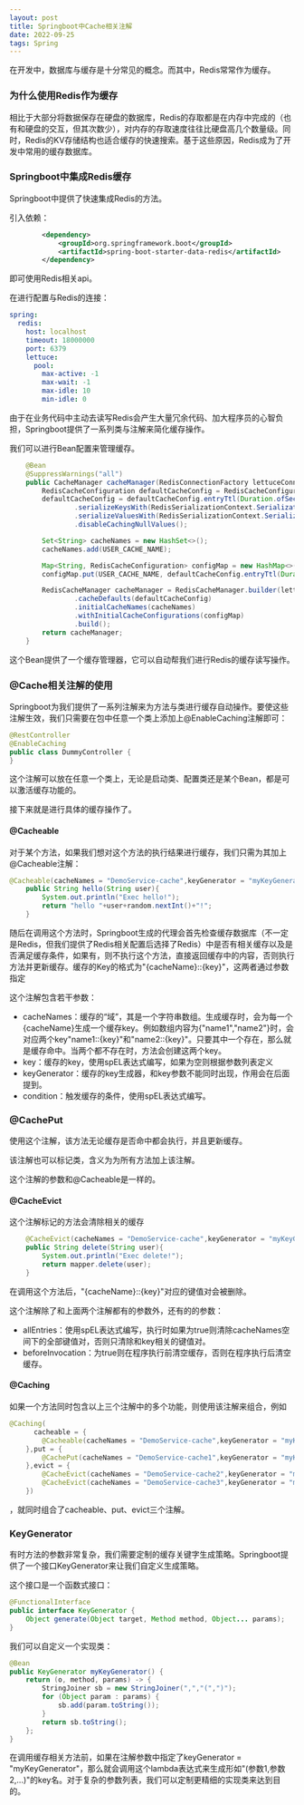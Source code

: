 ```yaml
---
layout: post
title: Springboot中Cache相关注解
date: 2022-09-25
tags: Spring
---
```


在开发中，数据库与缓存是十分常见的概念。而其中，Redis常常作为缓存。

### 为什么使用Redis作为缓存

相比于大部分将数据保存在硬盘的数据库，Redis的存取都是在内存中完成的（也有和硬盘的交互，但其次数少），对内存的存取速度往往比硬盘高几个数量级。同时，Redis的KV存储结构也适合缓存的快速搜索。基于这些原因，Redis成为了开发中常用的缓存数据库。

### Springboot中集成Redis缓存

Springboot中提供了快速集成Redis的方法。

引入依赖：

```xml
        <dependency>
            <groupId>org.springframework.boot</groupId>
            <artifactId>spring-boot-starter-data-redis</artifactId>
        </dependency>
```

即可使用Redis相关api。

在进行配置与Redis的连接：

```yaml
spring:
  redis:
    host: localhost
    timeout: 18000000
    port: 6379
    lettuce:
      pool:
        max-active: -1
        max-wait: -1
        max-idle: 10
        min-idle: 0
```

由于在业务代码中主动去读写Redis会产生大量冗余代码、加大程序员的心智负担，Springboot提供了一系列类与注解来简化缓存操作。

我们可以进行Bean配置来管理缓存。

```java
	@Bean
    @SuppressWarnings("all")
    public CacheManager cacheManager(RedisConnectionFactory lettuceConnectionFactory) {
        RedisCacheConfiguration defaultCacheConfig = RedisCacheConfiguration.defaultCacheConfig();
        defaultCacheConfig = defaultCacheConfig.entryTtl(Duration.ofSeconds(DEFAULT_EXPIRE_TIME))
                .serializeKeysWith(RedisSerializationContext.SerializationPair.fromSerializer(new StringRedisSerializer()))
                .serializeValuesWith(RedisSerializationContext.SerializationPair.fromSerializer(new GenericJackson2JsonRedisSerializer()))
                .disableCachingNullValues();

        Set<String> cacheNames = new HashSet<>();
        cacheNames.add(USER_CACHE_NAME);

        Map<String, RedisCacheConfiguration> configMap = new HashMap<>();
        configMap.put(USER_CACHE_NAME, defaultCacheConfig.entryTtl(Duration.ofSeconds(USER_CACHE_EXPIRE_TIME)));

        RedisCacheManager cacheManager = RedisCacheManager.builder(lettuceConnectionFactory)
                .cacheDefaults(defaultCacheConfig)
                .initialCacheNames(cacheNames)
                .withInitialCacheConfigurations(configMap)
                .build();
        return cacheManager;
    }
```

这个Bean提供了一个缓存管理器，它可以自动帮我们进行Redis的缓存读写操作。

### @Cache相关注解的使用

Springboot为我们提供了一系列注解来为方法与类进行缓存自动操作。要使这些注解生效，我们只需要在包中任意一个类上添加上@EnableCaching注解即可：

```java
@RestController
@EnableCaching
public class DummyController {
}
```

这个注解可以放在任意一个类上，无论是启动类、配置类还是某个Bean，都是可以激活缓存功能的。

接下来就是进行具体的缓存操作了。

#### @Cacheable

对于某个方法，如果我们想对这个方法的执行结果进行缓存，我们只需为其加上@Cacheable注解：

```java
@Cacheable(cacheNames = "DemoService-cache",keyGenerator = "myKeyGenerator")
    public String hello(String user){
        System.out.println("Exec hello!");
        return "hello "+user+random.nextInt()+"!";
    }
```

随后在调用这个方法时，Springboot生成的代理会首先检查缓存数据库（不一定是Redis，但我们提供了Redis相关配置后选择了Redis）中是否有相关缓存以及是否满足缓存条件，如果有，则不执行这个方法，直接返回缓存中的内容，否则执行方法并更新缓存。缓存的Key的格式为"{cacheName}::{key}"，这两者通过参数指定

这个注解包含若干参数：

- cacheNames：缓存的“域”，其是一个字符串数组。生成缓存时，会为每一个{cacheName}生成一个缓存key。例如数组内容为{"name1","name2"}时，会对应两个key"name1::{key}"和"name2::{key}"。只要其中一个存在，那么就是缓存命中。当两个都不存在时，方法会创建这两个key。
- key：缓存的key，使用spEL表达式编写，如果为空则根据参数列表定义
- keyGenerator：缓存的key生成器，和key参数不能同时出现，作用会在后面提到。
- condition：触发缓存的条件，使用spEL表达式编写。

### @CachePut

使用这个注解，该方法无论缓存是否命中都会执行，并且更新缓存。

该注解也可以标记类，含义为为所有方法加上该注解。

这个注解的参数和@Cacheable是一样的。

#### @CacheEvict

这个注解标记的方法会清除相关的缓存

```java
    @CacheEvict(cacheNames = "DemoService-cache",keyGenerator = "myKeyGenerator")
    public String delete(String user){
        System.out.println("Exec delete!");
        return mapper.delete(user);
    }
```

在调用这个方法后，"{cacheName}::{key}"对应的键值对会被删除。

这个注解除了和上面两个注解都有的参数外，还有的的参数：

- allEntries：使用spEL表达式编写，执行时如果为true则清除cacheNames空间下的全部键值对，否则只清除和key相关的键值对。
- beforeInvocation：为true则在程序执行前清空缓存，否则在程序执行后清空缓存。

#### @Caching

如果一个方法同时包含以上三个注解中的多个功能，则使用该注解来组合，例如

```java
@Caching(
	  cacheable = {
        @Cacheable(cacheNames = "DemoService-cache",keyGenerator = "myKeyGenerator")
    },put = {
        @CachePut(cacheNames = "DemoService-cache1",keyGenerator = "myKeyGenerator")
    },evict = {
        @CacheEvict(cacheNames = "DemoService-cache2",keyGenerator = "myKeyGenerator"),
        @CacheEvict(cacheNames = "DemoService-cache3",keyGenerator = "myKeyGenerator")
    })
```

，就同时组合了cacheable、put、evict三个注解。

### KeyGenerator

有时方法的参数非常复杂，我们需要定制的缓存关键字生成策略。Springboot提供了一个接口KeyGenerator来让我们自定义生成策略。

这个接口是一个函数式接口：

```java
@FunctionalInterface
public interface KeyGenerator {
    Object generate(Object target, Method method, Object... params);
}
```

我们可以自定义一个实现类：

```java
@Bean
public KeyGenerator myKeyGenerator() {
    return (o, method, params) -> {
        StringJoiner sb = new StringJoiner(",","(",")");
        for (Object param : params) {
            sb.add(param.toString());
        }
        return sb.toString();
    };
}
```

在调用缓存相关方法前，如果在注解参数中指定了keyGenerator = "myKeyGenerator"，那么就会调用这个lambda表达式来生成形如"(参数1,参数2,...)"的key名。对于复杂的参数列表，我们可以定制更精细的实现类来达到目的。